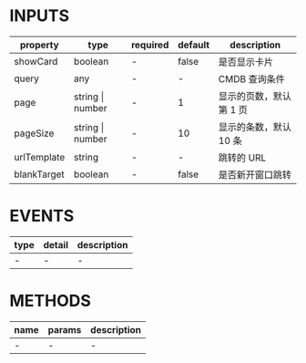 [//]: # "business-bricks/monitor-charts/app-instances-overview-table.ts"

# INPUTS

| property    | type             | required | default | description             |
| ----------- | ---------------- | -------- | ------- | ----------------------- |
| showCard    | boolean          | -        | false   | 是否显示卡片            |
| query       | any              | -        | -       | CMDB 查询条件           |
| page        | string \| number | -        | 1       | 显示的页数，默认第 1 页 |
| pageSize    | string \| number | -        | 10      | 显示的条数，默认 10 条  |
| urlTemplate | string           | -        | -       | 跳转的 URL              |
| blankTarget | boolean          | -        | false   | 是否新开窗口跳转        |

# EVENTS

| type | detail | description |
| ---- | ------ | ----------- |
| -    | -      | -           |

# METHODS

| name | params | description |
| ---- | ------ | ----------- |
| -    | -      | -           |
